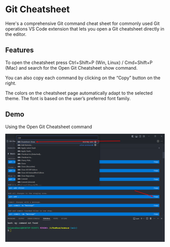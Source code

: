 # Git Cheatsheet

Here's a comprehensive Git command cheat sheet for commonly used Git operations
VS Code extension that lets you open a Git cheatsheet directly in the editor.

## Features

To open the cheatsheet press Ctrl+Shift+P (Win, Linux) / Cmd+Shift+P (Mac) and search for the Open Git Cheatsheet show command.

You can also copy each command by clicking on the “Copy” button on the right.

The colors on the cheatsheet page automatically adapt to the selected theme. The font is based on the user’s preferred font family.

## Demo

Using the Open Git Cheatsheet command

![Demo](./assets/demo.png)
